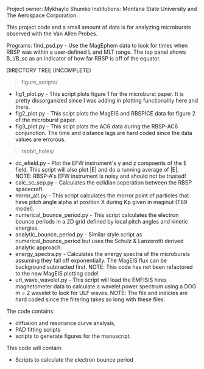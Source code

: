 Project owner: Mykhaylo Shumko
Institutions: Montana State University and The Aerospace Corporation.

This project code and a small amount of data is for analyzing microbursts observed with the Van Allen Probes.

Programs:
find_psd.py - Use the MagEphem data to look for times when RBSP was within
    a user-defined L and MLT range. The top panel shows B_l/B_sc as an 
    indicator of how far RBSP is off of the equator.

DIRECTORY TREE (INCOMPLETE)
>figure_scripts/
- fig1_plot.py - This script plots figure 1 for the microburst paper.
       It is pretty dissorganized since I was adding in plotting 
       functionality here and there.
- fig2_plot.py - This scipt plots the MagEIS and RBSPICE data for figure
        2 of the microburst paper.
- fig3_plot.py - This scipt plots the AC6 data during the RBSP-AC6 
        conjunction. The time and distance lags are hard coded since the 
        data values are errorous.

> rabbit_holes/
- dc_efield.py - Plot the EFW instrument's y and z compoents of the E field.
        This script will also plot |E| and do a running average of |E|.        
        NOTE: RBSP-A's EFW instrument is noisy and should not be trusted!
- calc_sc_sep.py - Calculates the eclidian seperation between the RBSP
        spacecraft.
- mirror_alt.py - This script calculates the morror point of particles that 
        have pitch angle alpha at position X during Kp given in maginut 
        (T89 model).
- numerical_bounce_period.py - This script calculates the electron 
        bounce periods in a 2D grid defined by local pitch angles and
        kinetic energies.
- analytic_bounce_period.py - Similar style script as numerical_bounce_period
        but uses the Schulz & Lanzerotti derived analytic approach.
- energy_spectra.py - Calculates the energy spectra of the microbursts 
        assuming they fall off exponentially. The MagEIS flux can be 
        background subtracted first. NOTE: This code has not been 
        refactored to the new MagEIS plotting code!
- url_wave_wavelet.py - This script will load the EMFISIS hires 
        magnetometer data to calculate a wavelet power spectrum using a DOG
        m = 2 wavelet to look for ULF waves. NOTE: The file and indicies are 
        hard coded since the filtering takes so long with these files.
        
The code contains:
- diffusion and resonance curve analysis, 
- PAD fitting scripts
- scripts to generate figures for the manuscript.

This code will contain:
- Scripts to calculate the electron bounce period
